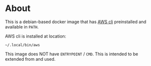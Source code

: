 # About

This is a debian-based docker image that has [AWS cli](https://aws.amazon.com/cli/) preinstalled and available in `PATH`.

AWS cli is installed at location:

```
~/.local/bin/aws
```

This image does NOT have `ENTRYPOINT` / `CMD`. This is intended to be extended from and used.
